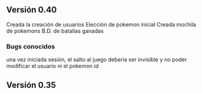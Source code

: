 
## Versión 0.40
Creada la creación de usuarios
Elección de pokemon inicial
Creada mochila de pokemons
B.D. de batallas ganadas
### Bugs conocidos
una vez iniciada sesión, el salto al juego debería ser invisible y no poder modificar el usuario ni el pokemon id

## Versión 0.35
